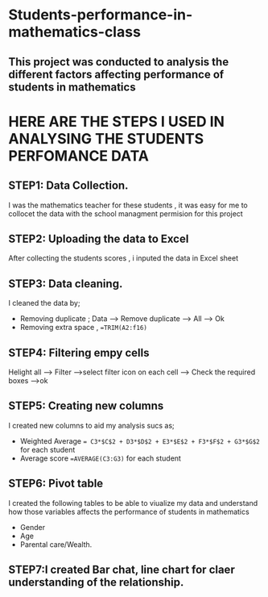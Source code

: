 # Students-performance-in-mathematics-class
## This project was conducted to analysis the different factors affecting performance of students in mathematics
# HERE ARE THE STEPS I USED IN ANALYSING THE STUDENTS PERFOMANCE DATA

## STEP1: Data Collection.
I was the mathematics teacher for these students , it was easy for me to collocet the data with the school managment permision for this project

## STEP2: Uploading the data to Excel
After collecting the students scores , i inputed the data in Excel sheet
## STEP3: Data cleaning. 
I cleaned the data by;
* Removing duplicate ; Data --> Remove duplicate --> All --> Ok
* Removing extra space , `=TRIM(A2:f16)`
  
## STEP4: Filtering empy cells
Helight all --> Filter -->select filter icon on each cell --> Check the required boxes -->ok
## STEP5: Creating new columns
I created new columns to aid my analysis sucs as;
* Weighted Average `= C3*$C$2 + D3*$D$2 + E3*$E$2 + F3*$F$2 + G3*$G$2` for each student
* Average score `=AVERAGE(C3:G3)` for each student
  
## STEP6: Pivot table
I created the following tables to be able to viualize my data and understand how those variables affects the performance of students in mathematics
* Gender
* Age
* Parental care/Wealth.
  
## STEP7:I created Bar chat, line chart for claer understanding of the relationship.

